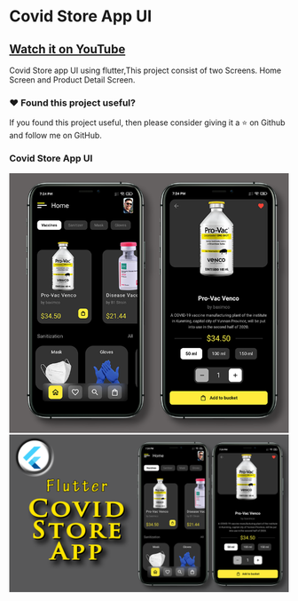 # Covid Store App UI

## [Watch it on YouTube](https://www.youtube.com/watch?v=EIpZjlsLAa4)


Covid Store app UI using flutter,This project consist of two Screens. Home Screen and Product Detail Screen.

### :heart: Found this project useful?

If you found this project useful, then please consider giving it a :star: on Github and follow me on GitHub.

### Covid Store App UI

![App UI](/covidallscr.png)
![App UI](/covidthumb.png)

